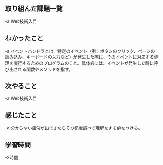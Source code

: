## 取り組んだ課題一覧  
-a  Web技術入門

## わかったこと
-a  イベントハンドラとは、特定のイベント（例：ボタンのクリック、ページの読み込み、キーボードの入力など）が発生した際に、そのイベントに対応する処理を実行するためのプログラムのこと。具体的には、イベントが発生した時に呼び出される関数やメソッドを指す。

## 次やること
-a  Web技術入門

## 感じたこと
-a  分からない語句が出てきたらその都度調べて理解をする癖をつける。

## 学習時間
-2時間
